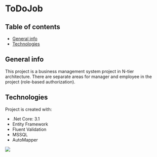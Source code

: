# ToDoJob

## Table of contents
* [General info](#general-info)
* [Technologies](#technologies)

## General info
This project is a business management system project in N-tier architecture. There are separate areas for manager and employee in the project (role-based authorization).
	
## Technologies
Project is created with:
* .Net Core: 3.1
* Entity Framework
* Fluent Validation
* MSSQL
* AutoMapper

<img src=![todoJob](https://user-images.githubusercontent.com/58364191/110790179-c4dad580-8281-11eb-93ec-0463435adf49.png) />


 
 
  
  
  
  
  
  
  
  
  
  
  
  
 
 
 

 
